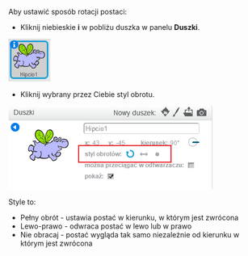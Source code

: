Aby ustawić sposób rotacji postaci:

- Kliknij niebieskie **i** w pobliżu duszka w panelu **Duszki**.

![Kliknij i](images/click-i.png)

- Kliknij wybrany przez Ciebie styl obrotu.

![Inny styl obrotu](images/rotation-style.png)

Style to:

- Pełny obrót - ustawia postać w kierunku, w którym jest zwrócona
- Lewo-prawo - odwraca postać w lewo lub w prawo
- Nie obracaj - postać wygląda tak samo niezależnie od kierunku w którym jest zwrócona
